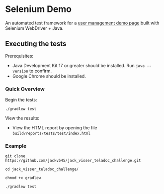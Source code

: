 # Selenium Demo
An automated test framework for a [user management demo page](https://www.way2automation.com/angularjs-protractor/webtables/) built with Selenium WebDriver + Java.

## Executing the tests
Prerequisites:
- Java Development Kit 17 or greater should be installed. Run `java --version` to confirm.
- Google Chrome should be installed.

### Quick Overview
Begin the tests:
```
./gradlew test
```
View the results:
- View the HTML report by opening the file `build/reports/tests/test/index.html`

### Example
```
git clone https://github.com/jackv545/jack_visser_teladoc_challenge.git

cd jack_visser_teladoc_challenge/

chmod +x gradlew

./gradlew test
```
